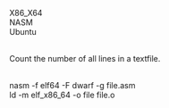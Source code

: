 X86_X64<br>
NASM<br>
Ubuntu<br><br>

Count the number of all lines in a textfile.<br><br>

nasm -f elf64 -F dwarf -g file.asm <br>
ld -m elf_x86_64 -o file file.o